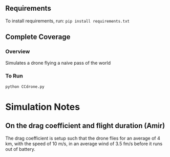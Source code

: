 ## Requirements
To install requirements, run: `pip install requirements.txt`

## Complete Coverage
### Overview
Simulates a drone flying a naive pass of the world 

### To Run
`python CCdrone.py`

# Simulation Notes
## On the drag coefficient and flight duration (Amir)
The drag coefficient is setup such that the drone flies for an average of 4 km, with the speed of 10 m/s, in an average wind of 3.5 fm/s before it runs out of battery.
